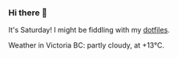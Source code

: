 ### Hi there :wave:

It's Saturday! I might be fiddling with my [dotfiles](https://github.com/bewuethr/dotfiles).

Weather in Victoria BC: partly cloudy, at +13°C.
